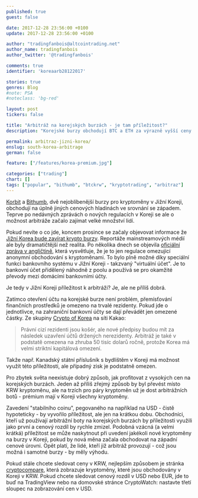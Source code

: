 ```yaml
---
published: true
guest: false

date: 2017-12-28 23:56:00 +0100
update: 2017-12-28 23:56:00 +0100

author: "tradingfanbois@altcointrading.net"
author_name: tradingfanbois
author_twitter: '@tradingfanbois'

comments: true
identifier: 'koreaarb28122017'

stories: true
genres: Blog
#note: PSA
#noteclass: 'bg-red'

layout: post
tickers: false

title: "Arbitráž na korejských burzách - je tam příležitost?"
description: "Korejské burzy obchodují BTC a ETH za výrazně vyšší ceny než zbytek světa. Je arbitráž možná? Info přímo od zdroje."

permalink: arbitraz-jizni-korea/
enslug: south-korea-arbitrage
german: false

feature: ["/features/korea-premium.jpg"]

categories: ["trading"]
chart: []
tags: ["popular", "bithumb", "btckrw", "kryptotrading", "arbitraz"]
---
```


[Korbit](https://www.korbit.co.kr/) a [Bithumb](https://www.bithumb.com/), dvě nejoblíbenější burzy pro kryptoměny v Jižní Koreji, obchodují na úplně jiných cenových hladinách ve srovnání se západem. Teprve po nedávných zprávách o nových regulacích v Koreji se ale o možnost arbitráže začalo zajímat velké množství lidí.

Pokud nevíte o co jde, koncem prosince se začaly objevovat informace že [Jižní Korea bude zavírat krypto burzy](https://www.ft.com/content/75e13894-eba7-11e7-bd17-521324c81e23). Reportáže mainstreamových médií ale byly dramatičtější než realita. Po několika dnech se objevila  [oficiální zpráva v angličtině](https://www.facebook.com/financialservicescommission/posts/1685752154801795), která vysvětluje, že je to jen regulace omezující anonymní obchodování s kryptoměnami. To bylo plně možné díky speciální funkci bankovního systému v Jižní Koreji - takzvaný "virtuální účet". Je to bankovní účet přidělený náhodně z poolu a používá se pro okamžité převody mezi domácími bankovními účty.

Je tedy v Jižní Koreji příležitost k arbitráži? Je, ale ne příliš dobrá.

Zatímco otevření účtu na korejské burze není problém, přemísťování finančních prostředků je omezeno na trvalé rezidenty. Pokud jde o jednotlivce, na zahraniční bankovní účty se dají převádět jen omezené částky. Ze skupiny [Crypto of Korea](https://open.kakao.com/o/ggzbdFB) na síti Kakao:

> Právní cizí rezidenti jsou košér, ale nové předpisy budou mít za následek uzavření účtů držených nerezidenty. Arbitráž je také v podstatě omezena na zhruba 50 tisíc dolarů ročně, protože Korea má velmi striktní kapitálová omezení.

Takže např. Kanadský státní příslušník s bydlištěm v Koreji má možnost využít této příležitosti, ale případný zisk je podstatně omezen.

Pro zbytek světa neexistuje dobrý způsob, jak profitovat z vysokých cen na korejských burzách. Jeden až příliš zřejmý způsob by byl převést místo KRW kryptoměnu, ale na trzích pro páry kryptoměn už je dost arbitrážních botů - prémium mají v Koreji všechny kryptoměny.

Zavedení "stabilního coinu", pegovaného na například na USD - čistě hypoteticky - by vyvořilo příležitost, ale jen na krátkou dobu. Obchodníci, kteří už používají arbitrážní boty na korejských burzách by příležitosti využili jako první a cenový rozdíl by rychle zmizel. Podobná vzácná (a velmi krátká) příležitost se může naskytnout při uvedení jakékoli nové kryptoměny na burzy v Koreji, pokud by nová měna začala obchodovat na západní cenové úrovni. Opět platí, že lidé, kteří již arbitráž provozují - což jsou možná i samotné burzy - by měly výhodu.

Pokud stále chcete sledovat ceny v KRW, nejlepším způsobem je stránka [cryptocompare](https://www.cryptocompare.com/coins/#/krw), která zobrazuje kryptoměny, které jsou obchodovány v Koreji v KRW. Pokud chcete sledovat cenový rozdíl v USD nebo EUR, jde to buď na TradingView nebo na domovské stránce CryptoWatch: nastavte třetí sloupec na zobrazování cen v USD.
